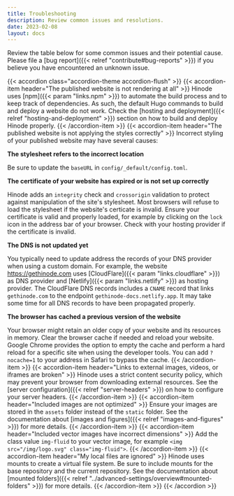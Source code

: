 ```yaml
---
title: Troubleshooting
description: Review common issues and resolutions.
date: 2023-02-08
layout: docs
---
```


Review the table below for some common issues and their potential cause. Please file a [bug report]({{< relref "contribute#bug-reports" >}}) if you believe you have encountered an unknown issue.

<!-- markdownlint-disable MD036 MD037 -->
{{< accordion class="accordion-theme accordion-flush" >}}
  {{< accordion-item header="The published website is not rendering at all" >}}
    Hinode uses [npm]({{< param "links.npm" >}}) to automate the build process and to keep track of dependencies. As such, the default Hugo commands to build and deploy a website do not work. Check the [hosting and deployment]({{< relref "hosting-and-deployment" >}}) section on how to build and deploy Hinode properly.
  {{< /accordion-item >}}
  {{< accordion-item header="The published website is not applying the styles correctly" >}}
    Incorrect styling of your published website may have several causes:

  **The stylesheet refers to the incorrect location**

  Be sure to update the `baseURL` in `config/_default/config.toml`.

  **The certificate of your website has expired or is not set up correctly**

  Hinode adds an `integrity` check and `crossorigin` validation to protect against manipulation of the site's stylesheet. Most browsers will refuse to load the stylesheet if the website's certicate is invalid. Ensure your certificate is valid and properly loaded, for example by clicking on the `lock` icon in the address bar of your browser. Check with your hosting provider if the certificate is invalid.

  **The DNS is not updated yet**

  You typically need to update address the records of your DNS provider when using a custom domain. For example, the website https://gethinode.com uses [CloudFlare]({{< param "links.cloudflare" >}}) as DNS provider and [Netlify]({{< param "links.netlify" >}}) as hosting provider. The CloudFlare DNS records includes a `CNAME` record that links `gethinode.com` to the endpoint `gethinode-docs.netlify.app`. It may take some time for all DNS records to have been propagated properly.

  **The browser has cached a previous version of the website**

  Your browser might retain an older copy of your website and its resources in memory. Clear the browser cache if needed and reload your website. Google Chrome provides the option to empty the cache and perform a hard reload for a specific site when using the developer tools. You can add `?nocache=1` to your address in Safari to bypass the cache.
  {{< /accordion-item >}}
  {{< accordion-item header="Links to external images, videos, or iframes are broken" >}}
    Hinode uses a strict content security policy, which may prevent your browser from downloading external resources. See the [server configuration]({{< relref "server-headers" >}}) on how to configure your server headers.
  {{< /accordion-item >}}
  {{< accordion-item header="Included images are not optimized" >}}
    Ensure your images are stored in the `assets` folder instead of the `static` folder. See the documentation about [images and figures]({{< relref "images-and-figures" >}}) for more details.
  {{< /accordion-item >}}
  {{< accordion-item header="Included vector images have incorrect dimensions" >}}
    Add the class value `img-fluid` to your vector image, for example `<img src="/img/logo.svg" class="img-fluid">`.
  {{< /accordion-item >}}
  {{< accordion-item header="My local files are ignored" >}}
    Hinode uses mounts to create a virtual file system. Be sure to include mounts for the base repository and the current repository. See the documentation about [mounted folders]({{< relref "../advanced-settings/overview#mounted-folders" >}}) for more details.
  {{< /accordion-item >}}
{{< /accordion >}}
<!-- markdownlint-enable MD036 MD037 -->
